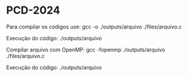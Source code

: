 # PCD-2024

Para compilar os códigos use:
gcc -o ./outputs/arquivo ./files/arquivo.c

Execução do código:
./outputs/arquivo

Compilar arquivo com OpenMP:
gcc -fopenmp ./outputs/arquivo ./files/arquivo.c

Execução do código:
./outputs/arquivo
